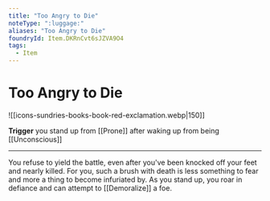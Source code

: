 ```yaml
---
title: "Too Angry to Die"
noteType: ":luggage:"
aliases: "Too Angry to Die"
foundryId: Item.DKRnCvt6sJZVA9O4
tags:
  - Item
---
```


# Too Angry to Die
![[icons-sundries-books-book-red-exclamation.webp|150]]

**Trigger** you stand up from [[Prone]] after waking up from being [[Unconscious]]

* * *

You refuse to yield the battle, even after you've been knocked off your feet and nearly killed. For you, such a brush with death is less something to fear and more a thing to become infuriated by. As you stand up, you roar in defiance and can attempt to [[Demoralize]] a foe.

